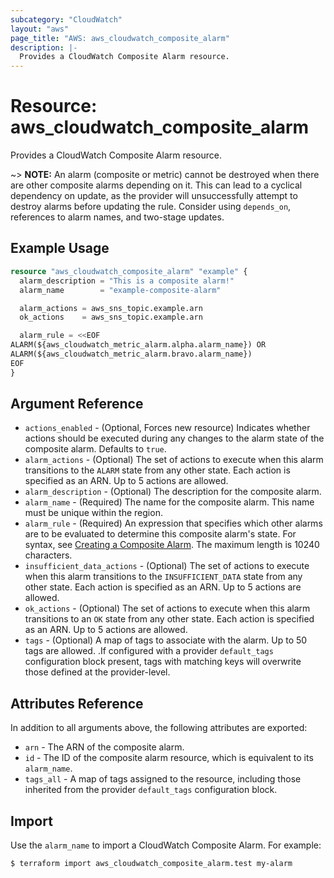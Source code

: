 ```yaml
---
subcategory: "CloudWatch"
layout: "aws"
page_title: "AWS: aws_cloudwatch_composite_alarm"
description: |-
  Provides a CloudWatch Composite Alarm resource.
---
```


# Resource: aws_cloudwatch_composite_alarm

Provides a CloudWatch Composite Alarm resource.

~> **NOTE:** An alarm (composite or metric) cannot be destroyed when there are other composite alarms depending on it. This can lead to a cyclical dependency on update, as the provider will unsuccessfully attempt to destroy alarms before updating the rule. Consider using `depends_on`, references to alarm names, and two-stage updates.

## Example Usage

```terraform
resource "aws_cloudwatch_composite_alarm" "example" {
  alarm_description = "This is a composite alarm!"
  alarm_name        = "example-composite-alarm"

  alarm_actions = aws_sns_topic.example.arn
  ok_actions    = aws_sns_topic.example.arn

  alarm_rule = <<EOF
ALARM(${aws_cloudwatch_metric_alarm.alpha.alarm_name}) OR
ALARM(${aws_cloudwatch_metric_alarm.bravo.alarm_name})
EOF
}
```

## Argument Reference

* `actions_enabled` - (Optional, Forces new resource) Indicates whether actions should be executed during any changes to the alarm state of the composite alarm. Defaults to `true`.
* `alarm_actions` - (Optional) The set of actions to execute when this alarm transitions to the `ALARM` state from any other state. Each action is specified as an ARN. Up to 5 actions are allowed.
* `alarm_description` - (Optional) The description for the composite alarm.
* `alarm_name` - (Required) The name for the composite alarm. This name must be unique within the region.
* `alarm_rule` - (Required) An expression that specifies which other alarms are to be evaluated to determine this composite alarm's state. For syntax, see [Creating a Composite Alarm](https://docs.aws.amazon.com/AmazonCloudWatch/latest/monitoring/Create_Composite_Alarm.html). The maximum length is 10240 characters.
* `insufficient_data_actions` - (Optional) The set of actions to execute when this alarm transitions to the `INSUFFICIENT_DATA` state from any other state. Each action is specified as an ARN. Up to 5 actions are allowed.
* `ok_actions` - (Optional) The set of actions to execute when this alarm transitions to an `OK` state from any other state. Each action is specified as an ARN. Up to 5 actions are allowed.
* `tags` - (Optional) A map of tags to associate with the alarm. Up to 50 tags are allowed. .If configured with a provider `default_tags` configuration block present, tags with matching keys will overwrite those defined at the provider-level.

## Attributes Reference

In addition to all arguments above, the following attributes are exported:

* `arn` - The ARN of the composite alarm.
* `id` - The ID of the composite alarm resource, which is equivalent to its `alarm_name`.
* `tags_all` - A map of tags assigned to the resource, including those inherited from the provider `default_tags` configuration block.

## Import

Use the `alarm_name` to import a CloudWatch Composite Alarm. For example:

```
$ terraform import aws_cloudwatch_composite_alarm.test my-alarm
```
